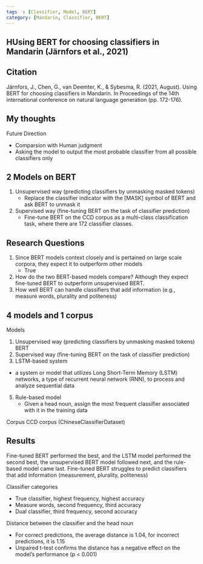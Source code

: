 ```yaml
---
tags  : [Classifier, Model, BERT]
category: [Mandarin, Classifier, BERT]
---
```

## HUsing BERT for choosing classifiers in Mandarin (Järnfors et al., 2021)

## Citation 
Järnfors, J., Chen, G., van Deemter, K., & Sybesma, R. (2021, August). Using BERT for choosing classifiers in Mandarin. In Proceedings of the 14th international conference on natural language generation (pp. 172-176).

## My thoughts

Future Direction
- Comparsion with Human judgment 
- Asking the model to output the most probable classifier from all possible classifiers only


## 2 Models on BERT

1. Unsupervised way (predicting classifiers by unmasking masked tokens)
    - Replace the classifier indicator <CL> with the [MASK] symbol of BERT and ask BERT to unmask it
2. Supervised way (fine-tuning BERT on the task of classifier prediction)
    - Fine-tune BERT on the CCD corpus as a multi-class classification task, where there are 172 classifier classes. 


## Research Questions 
1. Since BERT models context closely and is pertained on large scale corpora, they expect it to outperform other models
    - True
2. How do the two BERT-based models compare? Although they expect fine-tuned BERT to outperform unsupervised BERT.
3. How well BERT can handle classifiers that add information (e.g., measure words, plurality and politeness)


## 4 models and 1 corpus 

Models
1. Unsupervised way (predicting classifiers by unmasking masked tokens) BERT
2. Supervised way (fine-tuning BERT on the task of classifier prediction)
3. LSTM-based system
  - a system or model that utilizes Long Short-Term Memory (LSTM) networks, a type of recurrent neural network (RNN), to process and analyze sequential data
5. Rule-based model
   - Given a head noun, assign the most frequent classifier associated with it in the training data

Corpus
CCD corpus (ChineseClassifierDataset)

## Results
 
Fine-tuned BERT performed the best, and the LSTM model performed the second best, the unsupervised BERT model followed next, and the rule-based model came last. 
Fine-tuned BERT struggles to predict classifiers that add information (measurement, plurality, politeness)

Classifier categories 
- True classifier, highest frequency, highest accuracy 
- Measure words, second frequency, third accuracy 
- Dual classifier, third frequency, second accuracy 

Distance between the classifier and the head noun 
- For correct predictions, the average distance is 1.04, for incorrect predictions, it is 1.15
- Unpaired t-test confirms the distance has a negative effect on the model’s performance (p < 0.001)


